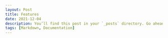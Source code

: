 ```yaml
---
layout: Post
title: Features
date: 2021-12-04
description: You’ll find this post in your `_posts` directory. Go ahead and edit it and re-build the site to see your changes. # Add post description (optional)
tags: [Markdown, Documentation]
---
```

